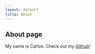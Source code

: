 ```yaml
---
layout: default
title: About
---
```


## About page

My name is Carlos. Check out my <a href="https://github.com/respectthebox">Github</a>!
